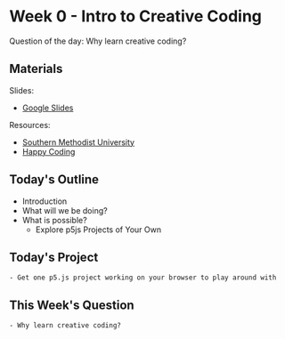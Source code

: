 # Week 0 - Intro to Creative Coding 

Question of the day: Why learn creative coding?

## Materials
Slides: 
- [Google Slides](https://docs.google.com/presentation/d/1IftjD9ZGTbl6xcgmCoELiLYfCibdPkIKJ8iZiEhMPEI/edit#slide=id.gc6f73a04f_0_0)

Resources:
- [Southern Methodist University](https://www.smu.edu/meadows/newsandevents/news/2023/what-is-creative-coding)
- [Happy Coding](https://happycoding.io/tutorials/p5js/welcome-to-coding) 

## Today's Outline
- Introduction
- What will we be doing?
- What is possible?
    - Explore p5js Projects of Your Own

## Today's Project
    - Get one p5.js project working on your browser to play around with

## This Week's Question
    - Why learn creative coding?

